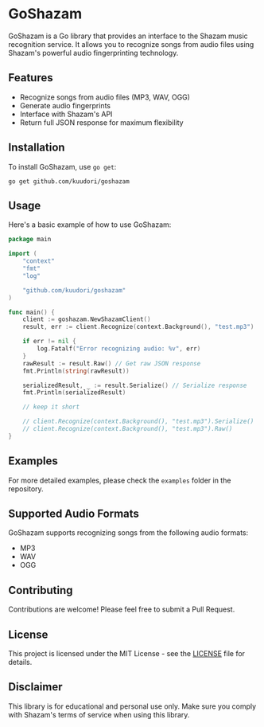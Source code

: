 # GoShazam

GoShazam is a Go library that provides an interface to the Shazam music recognition service. It allows you to recognize songs from audio files using Shazam's powerful audio fingerprinting technology.

## Features

- Recognize songs from audio files (MP3, WAV, OGG)
- Generate audio fingerprints
- Interface with Shazam's API
- Return full JSON response for maximum flexibility

## Installation

To install GoShazam, use `go get`:

```
go get github.com/kuudori/goshazam
```

## Usage

Here's a basic example of how to use GoShazam:

```go
package main

import (
    "context"
    "fmt"
    "log"

    "github.com/kuudori/goshazam"
)

func main() {
	client := goshazam.NewShazamClient()
	result, err := client.Recognize(context.Background(), "test.mp3")

	if err != nil {
		log.Fatalf("Error recognizing audio: %v", err)
	}
	rawResult := result.Raw() // Get raw JSON response
	fmt.Println(string(rawResult))

	serializedResult, _ := result.Serialize() // Serialize response
	fmt.Println(serializedResult)

	// keep it short

	// client.Recognize(context.Background(), "test.mp3").Serialize()
	// client.Recognize(context.Background(), "test.mp3").Raw()
}
```

## Examples

For more detailed examples, please check the `examples` folder in the repository.

## Supported Audio Formats

GoShazam supports recognizing songs from the following audio formats:

- MP3
- WAV
- OGG

## Contributing

Contributions are welcome! Please feel free to submit a Pull Request.

## License

This project is licensed under the MIT License - see the [LICENSE](LICENSE) file for details.

## Disclaimer

This library is for educational and personal use only. Make sure you comply with Shazam's terms of service when using this library.